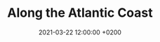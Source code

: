 ---
layout: post
title: "Along the Atlantic Coast"
date: 2021-03-22 12:00:00 +0200
permalink: ":title.html"

featured: "yes"
link_collection: bikepacking-northern-spain.html
active_collection: "Bikepacking Northern Spain"
article: "1"
day_start: "1"
day_end: "6"
intro: "The journey kicks off in Nantes and heads towards the charming Bay of Bourgneuf. Nowadays, the area is all about oyster and salt farming, giving the scenery a unique touch. Once you move past the bay and cruise from La-Barre-de-Monts to La-Faute-sur-Mer, you'll notice the coastline is mostly urbanized, though its inhabitants remain sparse during the winter months. Scattered along the shoreline are pockets of dunes and pine forests, standing guard over the wetlands nestled farther inland. Moving on from La Faute-sur-Mer, you'll discover the Baie de l'Aiguillon, where the river La Sèvre Nortaise joins the Atlantic Ocean – a bustling hub for bird migrations. Following a pause in La Rochelle, I decided to switch from the EV1 to the V92, also known as La Flow Vélo, which led me towards Saintes. As I made my way to Saintes, a subtle transformation began to unfold, altering the landscape, vegetation, and architectural character that surrounded me."

statistics_duration: "6 days"
statistics_distance: "350 km"
statistics_ascent: "920 m"
statistics_surface: "24% unpaved"
statistics_highest_elevation: "40 m"
statistics_lowest_elevation: "0 m"

highlights_1_title: "Bay of Bourgneuf"
highlights_1_description: "Nestled between land and sea, the Bay of Bourgneuf is a charming and picturesque bay where oyster and salt farming create a harmonious landscape."
highlights_2_title: "Sandy dunes and pine forests"
highlights_2_description: "Despite being urbanized, while cycling along the EV1 between La-Barre-de-Monts and La-Faute-sur-Mer, you'll come across beautiful patches of sandy dunes and pine forests. Moreover, you'll be treated to the gentle and constant embrace of the ocean breeze."

img_thumbnail: /beneathopenskies/assets/img/col_northern-spain_article-2021-03-22_thumbnail.jpg
img_map: /beneathopenskies/assets/img/col_northern-spain_article-2021-03-22_map.jpg
img_bg: "article_2021-03-22"

imgcomp-4-land-port_img-1: /beneathopenskies/assets/img/20210318-121619.jpg
imgcomp-4-land-port_img-2: /beneathopenskies/assets/img/20210318-121512.jpg
imgcomp-4-land-port_img-3: /beneathopenskies/assets/img/20210318-150830.jpg
imgcomp-4-land-port_img-4: /beneathopenskies/assets/img/20210318-151908.jpg

imgcomp-2-land-n1_1: /beneathopenskies/assets/img/20210318-151833.jpg
imgcomp-2-land-n1_2: /beneathopenskies/assets/img/20210318-155321.jpg

imgcomp-2-land-n2_1: /beneathopenskies/assets/img/20210319-093811.jpg
imgcomp-2-land-n2_2: /beneathopenskies/assets/img/20210319-120618.jpg
---
